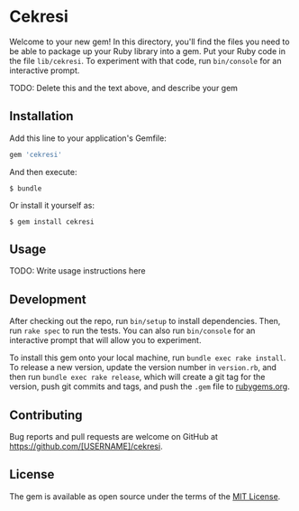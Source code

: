 # Cekresi

Welcome to your new gem! In this directory, you'll find the files you need to be able to package up your Ruby library into a gem. Put your Ruby code in the file `lib/cekresi`. To experiment with that code, run `bin/console` for an interactive prompt.

TODO: Delete this and the text above, and describe your gem

## Installation

Add this line to your application's Gemfile:

```ruby
gem 'cekresi'
```

And then execute:

    $ bundle

Or install it yourself as:

    $ gem install cekresi

## Usage

TODO: Write usage instructions here

## Development

After checking out the repo, run `bin/setup` to install dependencies. Then, run `rake spec` to run the tests. You can also run `bin/console` for an interactive prompt that will allow you to experiment.

To install this gem onto your local machine, run `bundle exec rake install`. To release a new version, update the version number in `version.rb`, and then run `bundle exec rake release`, which will create a git tag for the version, push git commits and tags, and push the `.gem` file to [rubygems.org](https://rubygems.org).

## Contributing

Bug reports and pull requests are welcome on GitHub at https://github.com/[USERNAME]/cekresi.


## License

The gem is available as open source under the terms of the [MIT License](http://opensource.org/licenses/MIT).

